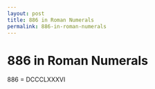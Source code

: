 ```yaml
---
layout: post
title: 886 in Roman Numerals
permalink: 886-in-roman-numerals
---
```


# 886 in Roman Numerals

886 = DCCCLXXXVI
